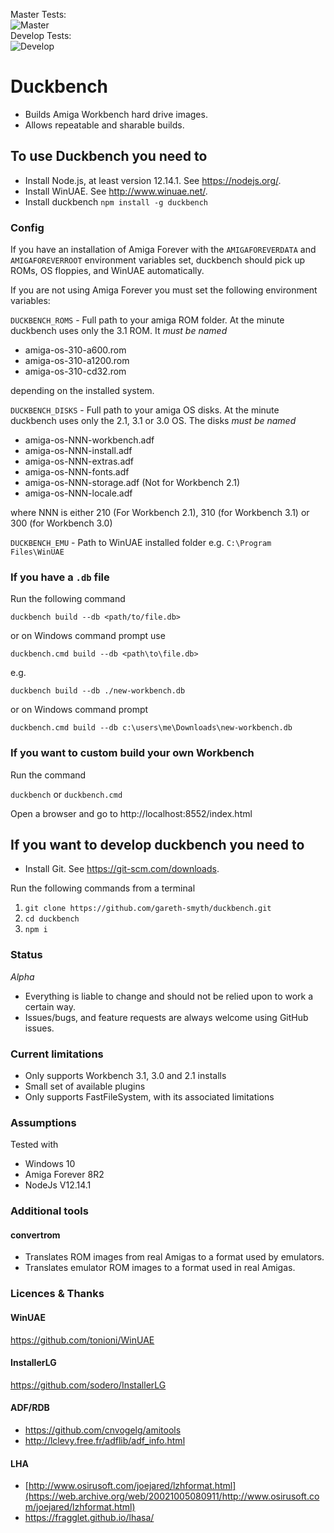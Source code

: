 Master Tests:  
![Master](https://github.com/gareth-smyth/duckbench/workflows/Test/badge.svg?branch=master)  
Develop Tests:   
![Develop](https://github.com/gareth-smyth/duckbench/workflows/Test/badge.svg?branch=develop)  

# Duckbench
 * Builds Amiga Workbench hard drive images. 
 * Allows repeatable and sharable builds.

## To use Duckbench you need to
* Install Node.js, at least version 12.14.1.  See https://nodejs.org/.
* Install WinUAE. See http://www.winuae.net/.
* Install duckbench `npm install -g duckbench`

### Config
If you have an installation of Amiga Forever with the `AMIGAFOREVERDATA` and `AMIGAFOREVERROOT` environment
variables set, duckbench should pick up ROMs, OS floppies, and WinUAE automatically.

If you are not using Amiga Forever you must set the following environment variables:

`DUCKBENCH_ROMS` - Full path to your amiga ROM folder.  At the minute duckbench uses only the 3.1 ROM. It *must be named* 
* amiga-os-310-a600.rom
* amiga-os-310-a1200.rom
* amiga-os-310-cd32.rom

depending on the installed system.
  
`DUCKBENCH_DISKS` - Full path to your amiga OS disks.  At the minute duckbench uses only the 2.1, 3.1 or 3.0 OS. The disks *must be named* 
* amiga-os-NNN-workbench.adf
* amiga-os-NNN-install.adf
* amiga-os-NNN-extras.adf
* amiga-os-NNN-fonts.adf
* amiga-os-NNN-storage.adf (Not for Workbench 2.1)
* amiga-os-NNN-locale.adf

where NNN is either 210 (For Workbench 2.1), 310 (for Workbench 3.1) or 300 (for Workbench 3.0)
  
`DUCKBENCH_EMU` -  Path to WinUAE installed folder e.g. `C:\Program Files\WinUAE`

### If you have a `.db` file
Run the following command

`duckbench build --db <path/to/file.db>` 

or on Windows command prompt use

`duckbench.cmd build --db <path\to\file.db>`
 
e.g. 

`duckbench build --db ./new-workbench.db`

or on Windows command prompt

`duckbench.cmd build --db c:\users\me\Downloads\new-workbench.db`

### If you want to custom build your own Workbench
Run the command
 
`duckbench` or `duckbench.cmd`

Open a browser and go to http://localhost:8552/index.html


## If you want to develop duckbench you need to 
* Install Git.  See https://git-scm.com/downloads.

Run the following commands from a terminal
1. `git clone https://github.com/gareth-smyth/duckbench.git`
2. `cd duckbench`
3. `npm i`

### Status
*Alpha*  
* Everything is liable to change and should not be relied upon to work a certain way.  
* Issues/bugs, and feature requests are always welcome using GitHub issues.

### Current limitations
* Only supports Workbench 3.1, 3.0 and 2.1 installs
* Small set of available plugins
* Only supports FastFileSystem, with its associated limitations

### Assumptions
Tested with
- Windows 10
- Amiga Forever 8R2
- NodeJs V12.14.1

### Additional tools
#### convertrom
 * Translates ROM images from real Amigas to a format used by emulators.
 * Translates emulator ROM images to a format used in real Amigas. 

### Licences & Thanks

#### WinUAE
https://github.com/tonioni/WinUAE

#### InstallerLG
https://github.com/sodero/InstallerLG

#### ADF/RDB
* https://github.com/cnvogelg/amitools
* http://lclevy.free.fr/adflib/adf_info.html

#### LHA
* [http://www.osirusoft.com/joejared/lzhformat.html](https://web.archive.org/web/20021005080911/http://www.osirusoft.com/joejared/lzhformat.html)
* https://fragglet.github.io/lhasa/
